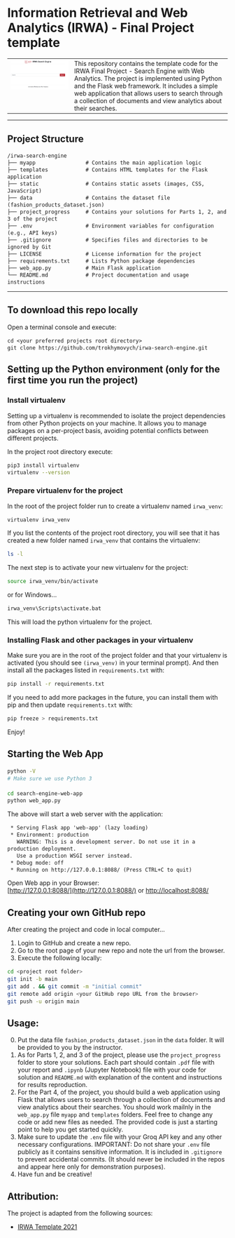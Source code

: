 # Information Retrieval and Web Analytics (IRWA) - Final Project template

<table>
  <tr>
    <td style="vertical-align: top;">
      <img src="static/image.png" alt="Project Logo"/>
    </td>
    <td style="vertical-align: top;">
      This repository contains the template code for the IRWA Final Project - Search Engine with Web Analytics.
      The project is implemented using Python and the Flask web framework. It includes a simple web application that allows users to search through a collection of documents and view analytics about their searches.
    </td>
  </tr>
</table>

----
## Project Structure

```
/irwa-search-engine
├── myapp                # Contains the main application logic
├── templates            # Contains HTML templates for the Flask application
├── static               # Contains static assets (images, CSS, JavaScript)
├── data                 # Contains the dataset file (fashion_products_dataset.json)
├── project_progress     # Contains your solutions for Parts 1, 2, and 3 of the project
├── .env                 # Environment variables for configuration (e.g., API keys)
├── .gitignore           # Specifies files and directories to be ignored by Git
├── LICENSE              # License information for the project
├── requirements.txt     # Lists Python package dependencies
├── web_app.py           # Main Flask application
└── README.md            # Project documentation and usage instructions
```


----
## To download this repo locally

Open a terminal console and execute:
```
cd <your preferred projects root directory>
git clone https://github.com/trokhymovych/irwa-search-engine.git
```

## Setting up the Python environment (only for the first time you run the project)
### Install virtualenv
Setting up a virtualenv is recommended to isolate the project dependencies from other Python projects on your machine.
It allows you to manage packages on a per-project basis, avoiding potential conflicts between different projects.

In the project root directory execute:
```bash
pip3 install virtualenv
virtualenv --version
```

### Prepare virtualenv for the project
In the root of the project folder run to create a virtualenv named `irwa_venv`:
```bash
virtualenv irwa_venv
```

If you list the contents of the project root directory, you will see that it has created a new folder named `irwa_venv` that contains the virtualenv:
```bash
ls -l
```

The next step is to activate your new virtualenv for the project:
```bash
source irwa_venv/bin/activate
```

or for Windows...
```cmd
irwa_venv\Scripts\activate.bat
```

This will load the python virtualenv for the project.

### Installing Flask and other packages in your virtualenv
Make sure you are in the root of the project folder and that your virtualenv is activated (you should see `(irwa_venv)` in your terminal prompt).
And then install all the packages listed in `requirements.txt` with:
```bash
pip install -r requirements.txt
```

If you need to add more packages in the future, you can install them with pip and then update `requirements.txt` with:
```bash
pip freeze > requirements.txt
```

Enjoy!


## Starting the Web App
```bash
python -V
# Make sure we use Python 3

cd search-engine-web-app
python web_app.py
```
The above will start a web server with the application:
```
 * Serving Flask app 'web-app' (lazy loading)
 * Environment: production
   WARNING: This is a development server. Do not use it in a production deployment.
   Use a production WSGI server instead.
 * Debug mode: off
 * Running on http://127.0.0.1:8088/ (Press CTRL+C to quit)
```

Open Web app in your Browser:  
[http://127.0.0.1:8088/](http://127.0.0.1:8088/) or [http://localhost:8088/](http://localhost:8088/)


## Creating your own GitHub repo
After creating the project and code in local computer...

1. Login to GitHub and create a new repo.
2. Go to the root page of your new repo and note the url from the browser.
3. Execute the following locally:
```bash
cd <project root folder>
git init -b main
git add . && git commit -m "initial commit"
git remote add origin <your GitHub repo URL from the browser>
git push -u origin main
```

## Usage: 
0. Put the data file `fashion_products_dataset.json` in the `data` folder. It will be provided to you by the instructor.
1. As for Parts 1, 2, and 3 of the project, please use the `project_progress` folder to store your solutions. Each part should contain `.pdf` file with your report and `.ipynb` (Jupyter Notebook) file with your code for solution and `README.md` with explanation of the content and instructions for results reproduction.
2. For the Part 4, of the project, you should build a web application using Flask that allows users to search through a collection of documents and view analytics about their searches. You should work mailnly in the `web_app.py` file `myapp` and `templates` folders. Feel free to change any code or add new files as needed. The provided code is just a starting point to help you get started quickly.
3. Make sure to update the `.env` file with your Groq API key and any other necessary configurations. IMPORTANT: Do not share your `.env` file publicly as it contains sensitive information. It is included in `.gitignore` to prevent accidental commits. (It should never be included in the repos and appear here only for demonstration purposes).
4. Have fun and be creative!

## Attribution:
The project is adapted from the following sources:
- [IRWA Template 2021](https://github.com/irwa-labs/search-engine-web-app)
